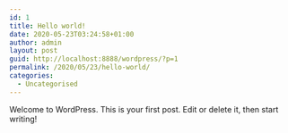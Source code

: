 ```yaml
---
id: 1
title: Hello world!
date: 2020-05-23T03:24:58+01:00
author: admin
layout: post
guid: http://localhost:8888/wordpress/?p=1
permalink: /2020/05/23/hello-world/
categories:
  - Uncategorised
---
```

Welcome to WordPress. This is your first post. Edit or delete it, then start writing!